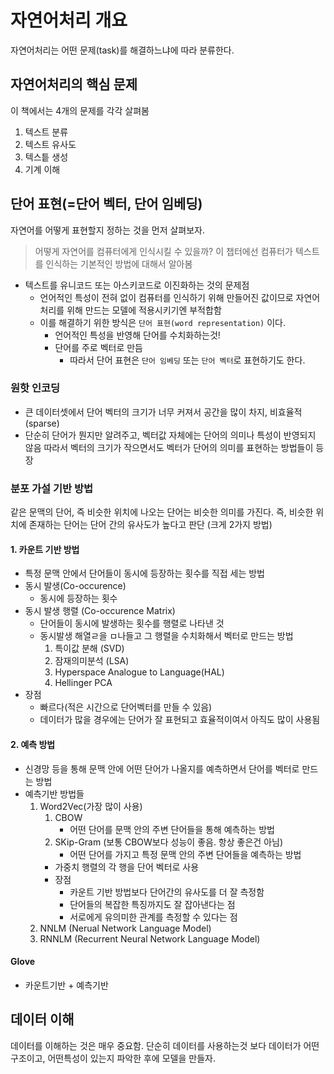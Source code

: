 # 자연어처리 개요
자연어처리는 어떤 문제(task)를 해결하느냐에 따라 분류한다.

## 자연어처리의 핵심 문제
이 책에서는 4개의 문제를 각각 살펴봄
1. 텍스트 분류
2. 텍스트 유사도
3. 텍스틑 생성
4. 기계 이해

## 단어 표현(=단어 벡터, 단어 임베딩)
자연어를 어떻게 표현할지 정하는 것을 먼저 살펴보자.
> 어떻게 자연어를 컴퓨터에게 인식시킬 수 있을까?
이 챕터에선 컴퓨터가 텍스트를 인식하는 기본적인 방법에 대해서 알아봄
- 텍스트를 유니코드 또는 아스키코드로 이진화하는 것의 문제점
    - 언어적인 특성이 전혀 없이 컴퓨터를 인식하기 위해 만들어진 값이므로 자연어처리를 위해 만드는 모델에 적용시키기엔 부적합함
    - 이를 해결하기 위한 방식은 `단어 표현(word representation)` 이다. 
        - 언어적인 특성을 반영해 단어를 수치화하는것!
        - 단어를 주로 벡터로 만듬
            - 따라서 단어 표현은 `단어 임베딩` 또는 `단어 벡터`로 표현하기도 한다.

### 원핫 인코딩
- 큰 데이터셋에서 단어 벡터의 크기가 너무 커져서 공간을 많이 차지, 비효율적 (sparse)
- 단순히 단어가 뭔지만 알려주고, 벡터값 자체에는 단어의 의미나 특성이 반영되지 않음
따라서 벡터의 크기가 작으면서도 벡터가 단어의 의미를 표현하는 방법들이 등장

### 분포 가설 기반 방법
같은 문맥의 단어, 즉 비슷한 위치에 나오는 단어는 비슷한 의미를 가진다. 
즉, 비슷한 위치에 존재하는 단어는 단어 간의 유사도가 높다고 판단 (크게 2가지 방법)

#### 1. 카운트 기반 방법
- 특정 문맥 안에서 단어들이 동시에 등장하는 횟수를 직접 세는 방법
- 동시 발생(Co-occurence)
    - 동시에 등장하는 횟수
- 동시 발생 행렬 (Co-occurence Matrix)
    - 단어들이 동시에 발생하는 횟수를 행렬로 나타낸 것
    - 동시발생 해열ㄹ을 ㅁ나들고 그 행렬을 수치화해서 벡터로 만드는 방법
        1. 특이값 분해 (SVD)
        2. 잠재의미분석 (LSA)
        3. Hyperspace Analogue to Language(HAL)
        4. Hellinger PCA
- 장점 
    - 빠르다(적은 시간으로 단어벡터를 만들 수 있음)
    - 데이터가 많을 경우에는 단어가 잘 표현되고 효율적이여서 아직도 많이 사용됨


#### 2. 예측 방법
- 신경망 등을 통해 문맥 안에 어떤 단어가 나올지를 예측하면서 단어를 벡터로 만드는 방법
- 예측기반 방법들
    1. Word2Vec(가장 많이 사용)
        1. CBOW 
            - 어떤 단어를 문맥 안의 주변 단어들을 통해 예측하는 방법
        2. SKip-Gram (보통 CBOW보다 성능이 좋음. 항상 좋은건 아님)
            - 어떤 단어를 가지고 특정 문맥 안의 주변 단어들을 예측하는 방법
        - 가중치 행렬의 각 행을 단어 벡터로 사용
        - 장점
            - 카운트 기반 방법보다 단어간의 유사도를 더 잘 측정함
            - 단어들의 복잡한 특징까지도 잘 잡아낸다는 점
            - 서로에게 유의미한 관계를 측정할 수 있다는 점
    2. NNLM (Nerual Network Language Model)
    3. RNNLM (Recurrent Neural Network Language Model)

#### Glove
- 카운트기반 + 예측기반


## 데이터 이해
데이터를 이해하는 것은 매우 중요함.
단순히 데이터를 사용하는것 보다 데이터가 어떤 구조이고, 어떤특성이 있는지 파악한 후에 모델을 만들자.